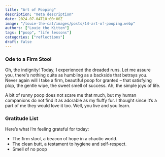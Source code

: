 ```yaml
---
title: "Art of Pooping"
description: "meta description"
date: 2024-07-04T10:00:00Z
image: "/louie-the-cat/images/posts/14-art-of-pooping.webp"
authors: ["Louie the Kitten"]
tags: ["poop", "life lessons"]
categories: ["reflections"]
draft: false
---
```


### Ode to a Firm Stool

Oh, the indignity! Today, I experienced the dreaded runs. Let me assure you, there's nothing quite as humbling as a backside that betrays you. Never again will I take a firm, beautiful poop for granted – that satisfying plop, the gentle wipe, the sweet smell of success. Ah, the simple joys of life.

A bit of runny poop does not scare me that much, but my human companions do not find it as adorable as my fluffy fur. I thought since it’s a part of me they would love it too. Well, you live and you learn. 

### Gratitude List

Here’s what I’m feeling grateful for today:

* The firm stool, a beacon of hope in a chaotic world.
* The clean butt, a testament to hygiene and self-respect.
* Smell of no poop
